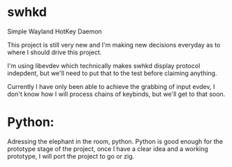 # swhkd
Simple Wayland HotKey Daemon


This project is still very new and I'm making new decisions everyday as to where I should drive this project.

I'm using libevdev which technically makes swhkd display protocol indepdent, but we'll need to put that to the test before claiming anything.

Currently I have only been able to achieve the grabbing of input evdev, I don't know how I will process chains of keybinds, but we'll get to that soon.


# Python:
Adressing the elephant in the room, python. Python is good enough for the prototype stage of the project, once I have a clear idea and a working prototype, 
I will port the project to go or zig.
